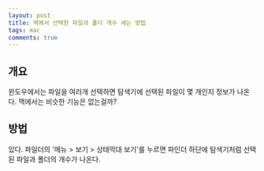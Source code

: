 ```yaml
---
layout: post
title: 맥에서 선택한 파일과 폴더 개수 세는 방법
tags: mac
comments: true
---
```


## 개요
윈도우에서는 파일을 여러개 선택하면 탐색기에 선택된 파일이 몇 개인지 정보가 나온다. 맥에서는 비슷한 기능은 없는걸까?
         
## 방법
있다. 파일더의 '메뉴 > 보기 > 상태막대 보기'를 누르면 파인더 하단에 탐색기처럼 선택된 파일과 폴더의 개수가 나온다.

